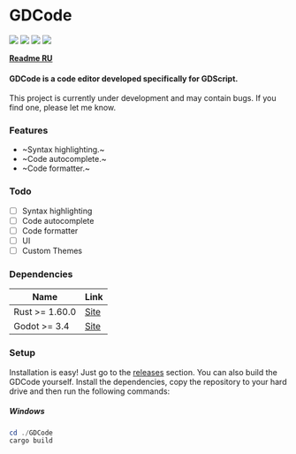 # GDCode

![](https://img.shields.io/github/stars/megaredb/GDEditor.svg) ![](https://img.shields.io/github/tag/megaredb/GDEditor.svg) ![](https://img.shields.io/github/release/megaredb/GDEditor.svg) ![](https://img.shields.io/github/issues/megaredb/GDEditor.svg)

**[Readme RU](https://github.com/megaredb/GDEditor/blob/master/README_RU.md)**

#### GDCode is a code editor developed specifically for GDScript.
This project is currently under development and may contain bugs.
If you find one, please let me know.

### Features

- ~Syntax highlighting.~
- ~Code autocomplete.~
- ~Code formatter.~

### Todo

- [ ] Syntax highlighting
- [ ] Code autocomplete
- [ ] Code formatter
- [ ] UI
- [ ] Custom Themes

### Dependencies

| Name  | Link |
| ------------- | ------------- |
| Rust >= 1.60.0 | [Site](https://www.rust-lang.org/) |
| Godot >= 3.4 | [Site](https://godotengine.org) |

### Setup

Installation is easy! Just go to the [releases](https://github.com/megaredb/GDEditor/releases) section.
You can also build the GDCode yourself. Install the dependencies, copy the repository to your hard drive and then run the following commands:

##### Windows

```powershell
cd ./GDCode
cargo build
```
